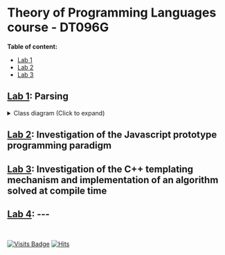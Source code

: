 # Theory of Programming Languages course - DT096G

 **Table of content:**
 - [Lab 1](#item-one)
 - [Lab 2](#item-two)
 - [Lab 3](#item-three)

<a id="item-one"></a>
## [Lab 1](/L1_PARSING): Parsing
<details>
  <summary>Class diagram (Click to expand)</summary>
 
```mermaid
classDiagram
op --> char_op
op --> text_op
op --> expr_op
op --> match_op
op --> group_op
op --> or_op
char_op --> any_op
char_op --> ignore_case_op
op : bool eval(it first, it last)
op : void add(op child)
op : vector<op *> children
char_op : bool eval(it first, it last) override
char_op : character char
text_op : bool eval(it first, it last) override
text_op : string text
expr_op : bool eval(it first, it last) override
match_op : bool eval(it first, it last) override
group_op : bool eval(it first, it last) override
or_op : bool eval(it first, it last) override
or_op : int last_evaluated_child
any_op : bool eval(it first, it last) override
ignore_case_op : bool eval(it first, it last) override
```
</details>

<a id="item-two"></a>
## [Lab 2](/L2_JS): Investigation of the Javascript prototype programming paradigm

<a id="item-three"></a>
## [Lab 3](/L3_CPP): Investigation of the C++ templating mechanism and implementation of an algorithm solved at compile time

<a id="item-four"></a>
## [Lab 4](/L4): ---

<br>

[![Visits Badge](https://badges.pufler.dev/visits/bl4ckswordsman/DT096G/)](https://github.com/bl4ckswordsman/DT096G/)
[![Hits](https://hits.seeyoufarm.com/api/count/incr/badge.svg?url=https%3A%2F%2Fgithub.com%2Fbl4ckswordsman%2FDT096G&count_bg=%2379C83D&title_bg=%23555555&icon=&icon_color=%23E7E7E7&title=Daily+hits&edge_flat=false)](https://hits.seeyoufarm.com/api/count/graph/dailyhits.svg?url=https://github.com/bl4ckswordsman/DT096G) <!-- 2024-02-14 -->

